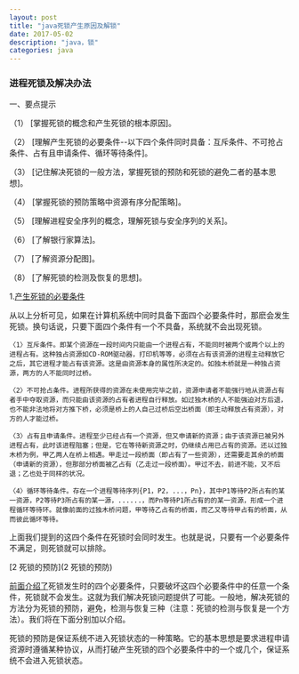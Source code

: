 ```yaml
---
layout: post
title: "java死锁产生原因及解锁"
date: 2017-05-02
description: "java，锁"
categories: java
--- 
```



  

### 进程死锁及解决办法

 一、要点提示

（1） [掌握死锁的概念和产生死锁的根本原因]。

（2） [理解产生死锁的必要条件--以下四个条件同时具备：互斥条件、不可抢占条件、占有且申请条件、循环等待条件]。

（3） [记住解决死锁的一般方法，掌握死锁的预防和死锁的避免二者的基本思想]。

（4） [掌握死锁的预防策略中资源有序分配策略]。

（5） [理解进程安全序列的概念，理解死锁与安全序列的关系]。

（6） [了解银行家算法]。

（7） [了解资源分配图]。

（8） [了解死锁的检测及恢复的思想]。

1.[产生死锁的必要条件](产生死锁的必要条件)  

从以上分析可见，如果在计算机系统中同时具备下面四个必要条件时，那麽会发生死锁。换句话说，只要下面四个条件有一个不具备，系统就不会出现死锁。

    〈1〉互斥条件。即某个资源在一段时间内只能由一个进程占有，不能同时被两个或两个以上的进程占有。这种独占资源如CD-ROM驱动器，打印机等等，必须在占有该资源的进程主动释放它之后，其它进程才能占有该资源。这是由资源本身的属性所决定的。如独木桥就是一种独占资源，两方的人不能同时过桥。

    〈2〉不可抢占条件。进程所获得的资源在未使用完毕之前，资源申请者不能强行地从资源占有者手中夺取资源，而只能由该资源的占有者进程自行释放。如过独木桥的人不能强迫对方后退，也不能非法地将对方推下桥，必须是桥上的人自己过桥后空出桥面（即主动释放占有资源），对方的人才能过桥。

    〈3〉占有且申请条件。进程至少已经占有一个资源，但又申请新的资源；由于该资源已被另外进程占有，此时该进程阻塞；但是，它在等待新资源之时，仍继续占用已占有的资源。还以过独木桥为例，甲乙两人在桥上相遇。甲走过一段桥面（即占有了一些资源），还需要走其余的桥面（申请新的资源），但那部分桥面被乙占有（乙走过一段桥面）。甲过不去，前进不能，又不后退；乙也处于同样的状况。

    〈4〉循环等待条件。存在一个进程等待序列{P1，P2，...，Pn}，其中P1等待P2所占有的某一资源，P2等待P3所占有的某一源，......，而Pn等待P1所占有的的某一资源，形成一个进程循环等待环。就像前面的过独木桥问题，甲等待乙占有的桥面，而乙又等待甲占有的桥面，从而彼此循环等待。

  上面我们提到的这四个条件在死锁时会同时发生。也就是说，只要有一个必要条件不满足，则死锁就可以排除。

[2 死锁的预防](2 死锁的预防)  

 [前面介绍了](前面介绍了)死锁发生时的四个必要条件，只要破坏这四个必要条件中的任意一个条件，死锁就不会发生。这就为我们解决死锁问题提供了可能。一般地，解决死锁的方法分为死锁的预防，避免，检测与恢复三种（注意：死锁的检测与恢复是一个方法）。我们将在下面分别加以介绍。

  死锁的预防是保证系统不进入死锁状态的一种策略。它的基本思想是要求进程申请资源时遵循某种协议，从而打破产生死锁的四个必要条件中的一个或几个，保证系统不会进入死锁状态。
 